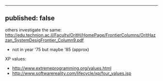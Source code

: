 ----
published: false
----

others investigate the same:
http://edu.technion.ac.il/Faculty/OritH/HomePage/FrontierColumns/OritHazzan_SystemDesigFrontier_Column9.pdf

* not in year '75 but maybe '85 (approx)

XP values:
* http://www.extremeprogramming.org/values.html
* http://www.softwarereality.com/lifecycle/xp/four_values.jsp


